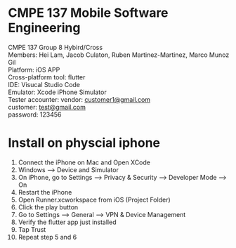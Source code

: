 # CMPE 137 Mobile Software Engineering
CMPE 137 Group 8 Hybird/Cross <br>
Members: Hei Lam, Jacob Culaton, Ruben Martinez-Martinez, Marco Munoz Gil<br>
Platform: iOS APP<br>
Cross-platform tool: flutter<br>
IDE: Visucal Studio Code<br>
Emulator: Xcode iPhone Simulator<br>
Tester accounter: vendor: customer1@gmail.com<br>
                  customer: test@gmail.com<br>
                  password: 123456<br>


# Install on physcial iphone
1. Connect the iPhone on Mac and Open XCode
2. Windows --> Device and Simulator
3. On iPhone, go to Settings --> Privacy & Security --> Developer Mode --> On
4. Restart the iPhone
5. Open Runner.xcworkspace from iOS (Project Folder)
6. Click the play button
7. Go to Settings --> General --> VPN & Device Management
8. Verify the flutter app just installed
9. Tap Trust
10. Repeat step 5 and 6 
